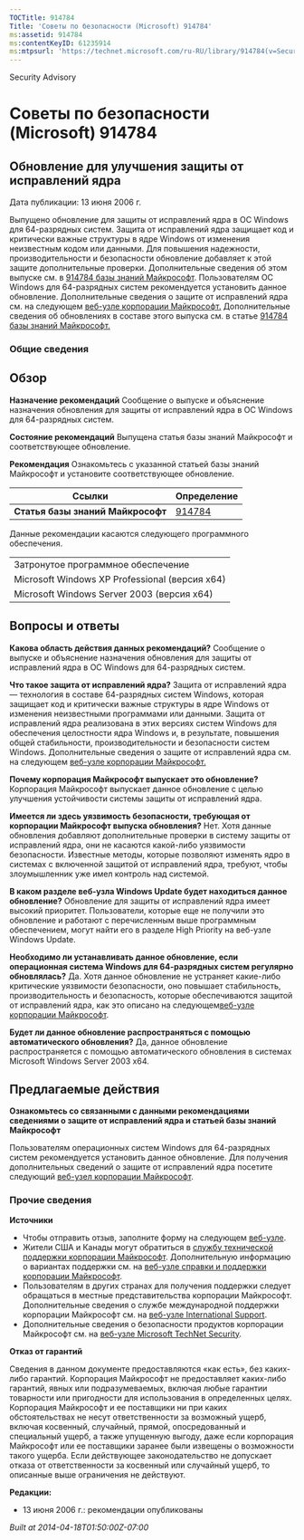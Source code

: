 ```yaml
---
TOCTitle: 914784
Title: 'Советы по безопасности (Microsoft) 914784'
ms:assetid: 914784
ms:contentKeyID: 61235914
ms:mtpsurl: 'https://technet.microsoft.com/ru-RU/library/914784(v=Security.10)'
---
```


Security Advisory

Советы по безопасности (Microsoft) 914784
=========================================

Обновление для улучшения защиты от исправлений ядра
---------------------------------------------------

Дата публикации: 13 июня 2006 г.

Выпущено обновление для защиты от исправлений ядра в ОС Windows для 64-разрядных систем. Защита от исправлений ядра защищает код и критически важные структуры в ядре Windows от изменения неизвестным кодом или данными. Для повышения надежности, производительности и безопасности обновление добавляет к этой защите дополнительные проверки. Дополнительные сведения об этом выпуске см. в [914784 базы знаний Майкрософт](http://support.microsoft.com/kb/891861). Пользователям ОС Windows для 64-разрядных систем рекомендуется установить данное обновление. Дополнительные сведения о защите от исправлений ядра см. на следующем [веб-узле корпорации Майкрософт.](http://www.microsoft.com/whdc/driver/kernel/64bitpatch_faq.mspx) Дополнительные сведения об обновлениях в составе этого выпуска см. в статье [914784 базы знаний Майкрософт.](http://support.microsoft.com/kb/891861)

### Общие сведения

Обзор
-----

<span></span>
**Назначение рекомендаций** Сообщение о выпуске и объяснение назначения обновления для защиты от исправлений ядра в ОС Windows для 64-разрядных систем.

**Состояние рекомендаций** Выпущена статья базы знаний Майкрософт и соответствующее обновление.

**Рекомендация** Ознакомьтесь с указанной статьей базы знаний Майкрософт и установите соответствующее обновление.

| Ссылки                            | Определение                                      |
|-----------------------------------|--------------------------------------------------|
| **Статья базы знаний Майкрософт** | [914784](http://support.microsoft.com/kb/891861) |

Данные рекомендации касаются следующего программного обеспечения.

|                                                |
|------------------------------------------------|
| Затронутое программное обеспечение             |
| Microsoft Windows XP Professional (версия x64) |
| Microsoft Windows Server 2003 (версия x64)     |

Вопросы и ответы
----------------

<span></span>
**Какова область действия данных рекомендаций?**
Сообщение о выпуске и объяснение назначения обновления для защиты от исправлений ядра в ОС Windows для 64-разрядных систем.

**Что такое защита от исправлений ядра?**
Защита от исправлений ядра — технология в составе 64-разрядных систем Windows, которая защищает код и критически важные структуры в ядре Windows от изменения неизвестными программами или данными. Защита от исправлений ядра реализована в этих версиях систем Windows для обеспечения целостности ядра Windows и, в результате, повышения общей стабильности, производительности и безопасности систем Windows. Дополнительные сведения о защите от исправлений ядра см. на следующем [веб-узле корпорации Майкрософт.](http://www.microsoft.com/whdc/driver/kernel/64bitpatch_faq.mspx)

**Почему корпорация Майкрософт выпускает это обновление?**
Корпорация Майкрософт выпускает данное обновление с целью улучшения устойчивости системы защиты от исправлений ядра.

**Имеется ли здесь уязвимость безопасности, требующая от корпорации Майкрософт выпуска обновления?**
Нет. Хотя данные обновления добавляют дополнительные проверки в систему защиты от исправлений ядра, они не касаются какой-либо уязвимости безопасности. Известные методы, которые позволяют изменять ядро в системах с включенной защитой от исправлений ядра, требуют, чтобы злоумышленник уже имел контроль над системой.

**В каком разделе веб-узла Windows Update будет находиться данное обновление?**
Обновление для защиты от исправлений ядра имеет высокий приоритет. Пользователи, которые еще не получили это обновление и работают с перечисленным выше программным обеспечением, могут найти его в разделе High Priority на веб-узле Windows Update.

**Необходимо ли устанавливать данное обновление, если операционная система Windows для 64-разрядных систем регулярно обновлялась?**
Да. Хотя данное обновление не устраняет какие-либо критические уязвимости безопасности, оно повышает стабильность, производительность и безопасность, которые обеспечиваются защитой от исправлений ядра, как это описано на следующем[веб-узле корпорации Майкрософт](http://www.microsoft.com/whdc/driver/kernel/64bitpatch_faq.mspx).

**Будет ли данное обновление распространяться с помощью автоматического обновления?**
Да, данное обновление распространяется с помощью автоматического обновления в системах Microsoft Windows Server 2003 x64.

Предлагаемые действия
---------------------

<span></span>
**Ознакомьтесь со связанными с данными рекомендациями сведениями о защите от исправлений ядра и статьей базы знаний Майкрософт**

Пользователям операционных систем Windows для 64-разрядных систем рекомендуется установить данное обновление. Для получения дополнительных сведений о защите от исправлений ядра посетите следующий [веб-узел корпорации Майкрософт](http://www.microsoft.com/whdc/driver/kernel/64bitpatch_faq.mspx).

### Прочие сведения

**Источники**

-   Чтобы отправить отзыв, заполните форму на следующем [веб-узле](https://support.microsoft.com/common/survey.aspx?scid=sw;en;1257&amp;showpage=1&amp;ws=technet&amp;sd=tech).
-   Жители США и Канады могут обратиться в [службу технической поддержки корпорации Майкрософт](http://go.microsoft.com/fwlink/?linkid=21131). Дополнительную информацию о вариантах поддержки см. на [веб-узле справки и поддержки корпорации Майкрософт](http://support.microsoft.com?ln=ru).
-   Пользователям в других странах для получения поддержки следует обращаться в местные представительства корпорации Майкрософт. Дополнительные сведения о службе международной поддержки корпорации Майкрософт см. на [веб-узле International Support](http://go.microsoft.com/fwlink/?linkid=21155).
-   Дополнительные сведения о безопасности продуктов корпорации Майкрософт см. на [веб-узле Microsoft TechNet Security](http://go.microsoft.com/fwlink/?linkid=21132).

**Отказ от гарантий**

Сведения в данном документе предоставляются «как есть», без каких-либо гарантий. Корпорация Майкрософт не предоставляет каких-либо гарантий, явных или подразумеваемых, включая любые гарантии товарности или пригодности для использования в определенных целях. Корпорация Майкрософт и ее поставщики ни при каких обстоятельствах не несут ответственности за возможный ущерб, включая косвенный, случайный, прямой, опосредованный и специальный ущерб, а также упущенную выгоду, даже если корпорация Майкрософт или ее поставщики заранее были извещены о возможности такого ущерба. Если действующее законодательство не допускает отказа от ответственности за косвенный или случайный ущерб, то описанные выше ограничения не действуют.

**Редакции:**

-   13 июня 2006 г.: рекомендации опубликованы

*Built at 2014-04-18T01:50:00Z-07:00*

